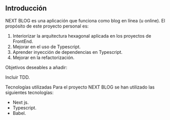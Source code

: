 ## Introducción

NEXT BLOG es una aplicación que funciona como blog en línea (u online). El propósito de este proyecto personal es:

1. Interiorizar la arquitectura hexagonal aplicada en los proyectos de FrontEnd.
2. Mejorar en el uso de Typescript.
3. Aprender inyección de dependencias en Typescript.
4. Mejorar en la refactorización.

Objetivos deseables a añadir:

Incluir TDD.

Tecnologías utilizadas
Para el proyecto NEXT BLOG se han utilizado las siguientes tecnologías:


- Next js.
- Typescript.
- Babel.


